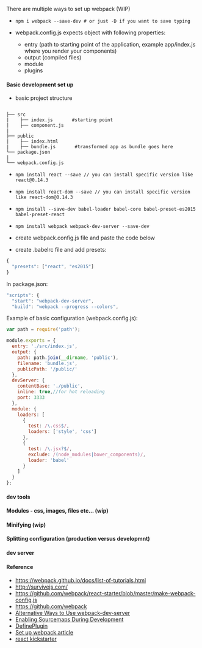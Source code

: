There are multiple ways to set up webpack (WIP)

- ```npm i webpack --save-dev # or just -D if you want to save typing```

- webpack.config.js expects object with following properties:
  - entry (path to starting point of the application, example app/index.js where you render your components)
  - output (compiled files)
  - module
  - plugins

#### Basic development set up

- basic project structure

```

├── src                     
|    ├── index.js       #starting point
|    ├── component.js            
|                 
├── public                           
|    ├── index.html    
|    ├── bundle.js       #transformed app as bundle goes here                  
└── package.json                    
|                          
└── webpack.config.js
```


- ```npm install react --save // you can install specific version like react@0.14.3```
- ```npm install react-dom --save // you can install specific version like react-dom@0.14.3```

- ```npm install --save-dev babel-loader babel-core babel-preset-es2015 babel-preset-react```
- ```npm install webpack webpack-dev-server --save-dev```
- create webpack.config.js file and paste the code below
- create .babelrc file and add presets:

```js
{
  "presets": ["react", "es2015"]
}

```

In package.json:

```js
"scripts": {
  "start": "webpack-dev-server",
  "build": "webpack --progress --colors",
```

Example of basic configuration (webpack.config.js):

```js
var path = require('path');

module.exports = {
  entry: './src/index.js',
  output: {
    path: path.join(__dirname, 'public'),
    filename: 'bundle.js',
    publicPath: '/public/'
  },
  devServer: {
    contentBase: './public',
    inline: true,//for hot reloading
    port: 3333
  },
  module: {
    loaders: [
      {
        test: /\.css$/,
        loaders: ['style', 'css']
      },
      {
        test: /\.jsx?$/,
        exclude: /(node_modules|bower_components)/,
        loader: 'babel'
      }
    ]
  }
};
```
#### dev tools
#### Modules - css, images, files etc... (wip)
#### Minifying (wip)
#### Splitting configuration (production versus developmnt)
#### dev server


#### Reference
- https://webpack.github.io/docs/list-of-tutorials.html
- http://survivejs.com/
- https://github.com/webpack/react-starter/blob/master/make-webpack-config.js
- https://github.com/webpack
- [Alternative Ways to Use webpack-dev-server](http://survivejs.com/webpack/developing-with-webpack/automatic-browser-refresh/#alternative-ways-to-use-webpack-dev-server-)
- [Enabling Sourcemaps During Development](http://survivejs.com/webpack/developing-with-webpack/enabling-sourcemaps/#enabling-sourcemaps-during-development)
- [DefinePlugin](http://survivejs.com/webpack/building-with-webpack/setting-environment-variables/#the-basic-idea-of-defineplugin-)
- [Set up webpack article](http://www.christianalfoni.com/articles/2015_04_19_The-ultimate-webpack-setup)
- [react kickstarter](https://github.com/vesparny/react-kickstart)
